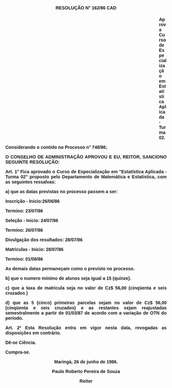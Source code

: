 <BODY>

<B><FONT FACE="Arial"><P ALIGN="CENTER">RESOLU&Ccedil;&Atilde;O N° 162/86 CAD</P>
<P ALIGN="CENTER"></P><DIR>
<DIR>
<DIR>
<DIR>
<DIR>
<DIR>
<DIR>
<DIR>
<DIR>
<DIR>
<DIR>
<DIR>

<P ALIGN="JUSTIFY">Aprova Curso de Especializa&ccedil;&atilde;o em Estat&iacute;stica Aplicada - Turma 02.</P>
</B><P ALIGN="JUSTIFY"></P></DIR>
</DIR>
</DIR>
</DIR>
</DIR>
</DIR>
</DIR>
</DIR>
</DIR>
</DIR>
</DIR>
</DIR>

<P ALIGN="JUSTIFY">Considerando o contido no Processo n° 748/86;</P>
<P ALIGN="JUSTIFY"></P>
<B><P ALIGN="JUSTIFY">O CONSELHO DE ADMINISTRA&Ccedil;&Atilde;O APROVOU E EU, REITOR, SANCIONO  SEGUINTE RESOLU&Ccedil;&Atilde;O:</P>
</B><P ALIGN="JUSTIFY"></P>
<B><P ALIGN="JUSTIFY">Art. 1°</B>  Fica aprovado o Curso de Especializa&ccedil;&atilde;o em &quot;Estat&iacute;stica Aplicada - Turma 02" proposto pelo Departamento de Matem&aacute;tica  e Estat&iacute;stica, com as seguintes ressalvas:</P>
<P ALIGN="JUSTIFY">a) que as datas previstas no processo passem a ser:</P>
<P ALIGN="JUSTIFY">Inscri&ccedil;&atilde;o - Inicio:26/06/86</P>
<P ALIGN="JUSTIFY">Termino: 23/07/86</P>
<P ALIGN="JUSTIFY">Sele&ccedil;&atilde;o - Inicio: 24/07/86</P>
<P ALIGN="JUSTIFY">Termino: 26/07/86</P>
<P ALIGN="JUSTIFY">Divulga&ccedil;&atilde;o dos resultados: 28/07/86</P>
<P ALIGN="JUSTIFY">Matr&iacute;culas - Inicio: 28/07/86</P>
<P ALIGN="JUSTIFY">Termino: 01/08/86</P>
<P ALIGN="JUSTIFY">As demais datas permane&ccedil;am como o previsto no processo.</P>
<P ALIGN="JUSTIFY">b) que o numero m&iacute;nimo de alunos seja igual a 15 (quinze).</P>
<P ALIGN="JUSTIFY">c) que a  taxa de matricula seja no valor de Cz$ 56,00 (cinq&uuml;enta e seis cruzados )</P>
<P ALIGN="JUSTIFY">d) que as 5 (cinco) primeiras parcelas sejam no valor de Cz$ 56,00 (cinq&uuml;enta e seis cruzados) e as restantes sejam reajustadas semestralmente a partir de 01/03/87 de acordo com a varia&ccedil;&atilde;o de OTN do per&iacute;odo.</P>
<B><P ALIGN="JUSTIFY">Art. 2º</B>  Esta Resolu&ccedil;&atilde;o entra em vigor nesta data, revogadas as disposi&ccedil;&otilde;es em contr&aacute;rio.</P>
<P ALIGN="JUSTIFY">D&ecirc;-se Ci&ecirc;ncia.</P>
<P ALIGN="JUSTIFY">Cumpra-se.</P>
<P ALIGN="CENTER"></P>
<P ALIGN="CENTER">Maring&aacute;, 26 de junho de 1986.</P>
<P ALIGN="CENTER"></P>
<P ALIGN="CENTER">Paulo Roberto Pereira de Souza</P>
<P ALIGN="CENTER">Reitor</P></FONT></BODY>
